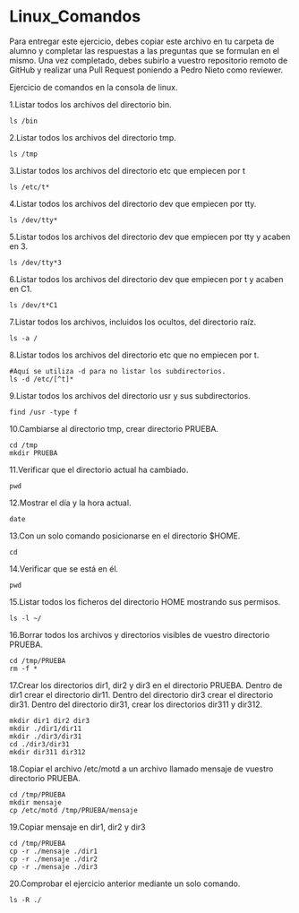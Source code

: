 # Linux_Comandos

Para entregar este ejercicio, debes copiar este archivo en tu carpeta de alumno y completar las respuestas a las preguntas que se formulan en el mismo.
Una vez completado, debes subirlo a vuestro repositorio remoto de GitHub y realizar una Pull Request poniendo a Pedro Nieto como reviewer.


Ejercicio de comandos en la consola de linux.

  1.Listar todos los archivos del directorio bin.

    ls /bin
     

  2.Listar todos los archivos del directorio tmp.

    ls /tmp

  3.Listar todos los archivos del directorio etc que empiecen por t 

    ls /etc/t*

  4.Listar todos los archivos del directorio dev que empiecen por tty.

    ls /dev/tty*

  5.Listar todos los archivos del directorio dev que empiecen por tty y acaben en 3.

    ls /dev/tty*3

  6.Listar todos los archivos del directorio dev que empiecen por t y acaben en C1.

    ls /dev/t*C1

  7.Listar todos los archivos, incluidos los ocultos, del directorio raíz.

    ls -a /

  8.Listar todos los archivos del directorio etc que no empiecen por t.

    #Aquí se utiliza -d para no listar los subdirectorios. 
    ls -d /etc/[^t]*

  9.Listar todos los archivos del directorio usr y sus subdirectorios.

    find /usr -type f

  10.Cambiarse al directorio tmp, crear directorio PRUEBA.

    cd /tmp
    mkdir PRUEBA

  11.Verificar que el directorio actual ha cambiado.

    pwd

  12.Mostrar el día y la hora actual.

    date

  13.Con un solo comando posicionarse en el directorio $HOME.

    cd

  14.Verificar que se está en él.

    pwd

  15.Listar todos los ficheros del directorio HOME mostrando sus permisos.

    ls -l ~/

  16.Borrar todos los archivos y directorios visibles de vuestro directorio PRUEBA.

    cd /tmp/PRUEBA
    rm -f *

  17.Crear los directorios dir1, dir2 y dir3 en el directorio PRUEBA. Dentro de dir1 crear el directorio dir11. Dentro del directorio 
  dir3 crear el directorio dir31. Dentro del directorio dir31, crear los directorios dir311 y dir312.

    mkdir dir1 dir2 dir3
    mkdir ./dir1/dir11
    mkdir ./dir3/dir31
    cd ./dir3/dir31
    mkdir dir311 dir312

  18.Copiar el archivo /etc/motd a un archivo llamado mensaje de vuestro directorio PRUEBA.

    cd /tmp/PRUEBA
    mkdir mensaje
    cp /etc/motd /tmp/PRUEBA/mensaje

  19.Copiar mensaje en dir1, dir2 y dir3

    cd /tmp/PRUEBA
    cp -r ./mensaje ./dir1
    cp -r ./mensaje ./dir2
    cp -r ./mensaje ./dir3


  20.Comprobar el ejercicio anterior mediante un solo comando.

    ls -R ./


